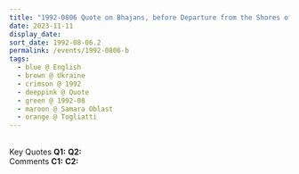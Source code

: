 ```yaml
---
title: "1992-0806 Quote on Bhajans, before Departure from the Shores of Volga, near Togliatti, Samara Oblast, Russia"
date: 2023-11-11
display_date: 
sort_date: 1992-08-06.2
permalink: /events/1992-0806-b
tags:
  - blue @ English
  - brown @ Ukraine
  - crimson @ 1992
  - deeppink @ Quote
  - green @ 1992-08
  - maroon @ Samara Oblast
  - orange @ Togliatti
---
```


<br>

<wave-list>
  <list-title color="DarkSeaGreen" width="55">Key Quotes</list-title>
  <list-item color="BlanchedAlmond" width="280"><b>Q1:</b> <i></i></list-item>
  <list-item color="Lavender" width="280"><b>Q2:</b> <i></i></list-item>
</wave-list>

<br>

<wave-list>
  <list-title color="DarkSeaGreen" width="55">Comments</list-title>
  <list-item color="BlanchedAlmond" width="280"><b>C1:</b> <i></i></list-item>
  <list-item color="Lavender" width="280"><b>C2:</b> <i></i></list-item>
</wave-list>